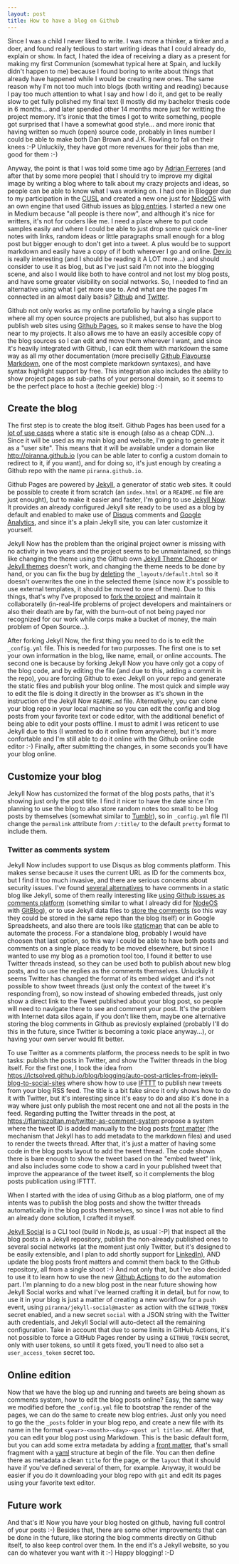 ```yaml
---
layout: post
title: How to have a blog on Github
---
```


Since I was a child I never liked to write. I was more a thinker, a tinker and a
doer, and found really tedious to start writing ideas that I could already do,
explain or show. In fact, I hated the idea of receiving a diary as a present for
making my first Communion (somewhat typical here at Spain, and luckily didn't
happen to me) because I found boring to write about things that already have
happened while I would be creating new ones. The same reason why I'm not too
much into blogs (both writing and reading) because I pay too much attention to
what I say and how I do it, and get to be really slow to get fully polished my
final text (I mostly did my bachelor thesis code in 6 months... and later
spended other 14 months more just for writting the project memory. It's ironic
that the times I got to write something, people got surprised that I have a
somewhat good style... and more ironic that having written so much (open)
source code, probably in lines number I could be able to make both Dan Brown
and J.K. Rowling to fall on their knees :-P Unluckily, they have got more
revenues for their jobs than me, good for them :-)

Anyway, the point is that I was told some time ago by
[Adrian Ferreres](https://twitter.com/ardiadrianadri) (and after that by some
more people) that I should try to improve my digital image by writing a blog
where to talk about my crazy projects and ideas, so people can be able to know
what I was working on. I had one in Blogger due to my participation in the
[CUSL](https://concursosoftwarelibre.org) and created a new one just for
[NodeOS](https://node-os.com/) with an own engine that used Github issues as
[blog entries](https://github.com/NodeOS/GitBlog). I started a new one in Medium
because "all people is there now", and although it's nice for writters, it's not
for coders like me. I need a place where to put code samples easily and where I
could be able to just drop some quick one-liner notes with links, random ideas
or little paragraphs small enough for a blog post but bigger enough to don't get
into a tweet. A plus would be to support markdown and easily have a copy of if
both wherever I go and online. [Dev.io](https://dev.to) is really interesting
(and I should be reading it A LOT more...) and should consider to use it as
blog, but as I've just said I'm not into the blogging scene, and also I would
like both to have control and not lost my blog posts, and have some greater
visibility on social networks. So, I needed to find an alternative using what
I get more use to. And what are the pages I'm connected in an almost daily
basis? [Github](https://github.com/piranna) and
[Twitter](https://twitter.com/el_piranna).

Github not only works as my online portafolio by having a single place where all
my open source projects are published, but also has support to publish web sites
using [Github Pages](https://pages.github.com/), so it makes sense to have the
blog near to my projects. It also allows me to have an easily accesible copy of
the blog sources so I can edit and move them wherever I want, and since it's
heavily integrated with Github, I can edit them with markdown the same way as
all my other documentation (more preciselly
[Github Flavourse Markdown](https://github.github.com/gfm/), one of the most
complete markdown syntaxes), and have syntax highlight support by free. This
integration also includes the ability to show project pages as sub-paths of your
personal domain, so it seems to be the perfect place to host a (techie geekie)
blog :-)

## Create the blog

The first step is to create the blog itself. Github Pages has been used for a
[lot of use cases](https://github.com/cristinafsanz/github-pages) where a static
site is enough (also as a cheap CDN...). Since it will be used as my main blog
and website, I'm going to generate it as a "user site". This means that it will
be available under a domain like http://piranna.github.io (you can be able later
to config a custom domain to redirect to it, if you want), and for doing so,
it's just enough by creating a Github repo with the name `piranna.github.io`.

Github Pages are powered by [Jekyll](https://jekyllrb.com/), a generator of
static web sites. It could be possible to create it from scratch (an
`index.html` or a `README.md` file are just enought), but to make it easier and
faster, I'm going to use [Jekyll Now](https://github.com/barryclark/jekyll-now).
It provides an already configured Jekyll site ready to be used as a blog by
default and enabled to make use of [Disqus](https://disqus.com/) comments and
[Google Analytics](https://analytics.google.com/), and since it's a plain Jekyll
site, you can later customize it yourself.

Jekyll Now has the problem than the original project owner is missing with no
activity in two years and the project seems to be unmaintained, so things like
changing the theme using the Github own
[Jekyll Theme Chooser](https://help.github.com/articles/adding-a-jekyll-theme-to-your-github-pages-site-with-the-jekyll-theme-chooser/)
or [Jekyll themes](https://help.github.com/articles/about-jekyll-themes-on-github/)
doesn't work, and changing the theme needs to be done by hand, or you can fix the
bug by [deleting](https://github.com/barryclark/jekyll-now/issues/745#issuecomment-364339715)
the `_layouts/default.html` so it doesn't overwrites the one in the selected
theme (since now it's possible to use external templates, it should be moved to
one of them). Due to this things, that's why I've proposed to
[fork the project](https://github.com/barryclark/jekyll-now/issues/1352) and
maintain it collaboratelly (in-real-life problems of project developers and
maintainers or also their death are by far, with the burn-out of not being
payed nor recognized for our work while corps make a bucket of money, the main
problem of Open Source...).

After forking Jekyll Now, the first thing you need to do is to edit the
`_config.yml` file. This is needed for two purposses. The first one is to set
your own information in the blog, like name, email, or online accounts. The
second one is because by forking Jekyll Now you have only got a copy of the blog
code, and by editing the file (and due to this, adding a commit in the repo),
you are forcing Github to exec Jekyll on your repo and generate the static files
and publish your blog online. The most quick and simple way to edit the file is
doing it directly in the browser as it's shown in the instruction of the Jekyll
Now `README.md` file. Alternatively, you can clone your blog repo in your local
machine so you can edit the config and blog posts from your favorite text or
code editor, with the additional benefict of being able to edit your posts
offline. I must to admit I was reticent to use Jekyll due to this (I wanted to
do it online from anywhere), but it's more confortable and I'm still able to do
it online with the Github online code editor :-) Finally, after submitting the
changes, in some seconds you'll have your blog online.

## Customize your blog

Jekyll Now has customized the format of the blog posts paths, that it's showing
just only the post title. I find it nicer to have the date since I'm planning to
use the blog to also store random notes too small to be blog posts by themselves
(somewhat similar to [Tumblr](https://www.tumblr.com)), so in `_config.yml` file
I'll change the `permalink` attribute from `/:title/` to the default `pretty`
format to include them.

### Twitter as comments system

Jekyll Now includes support to use Disqus as blog comments platform. This makes
sense because it uses the current URL as ID for the comments box, but I find it
too much invasive, and there are serious concerns about security issues. I've
found [several alternatives](https://darekkay.com/blog/static-site-comments/) to
have comments in a static blog like Jekyll, some of them really interesting like
[using Github issues as comments platform](http://donw.io/post/github-comments/)
(something similar to what I already did for [NodeOS](https://node-os.com) with
[GitBlog](https://github.com/NodeOS/GitBlog)), or to use Jekyll data files to
[store the comments](https://haacked.com/archive/2018/06/24/comments-for-jekyll-blogs/)
(so this way they could be stored in the same repo than the blog itself) or in
Google Spreadsheets, and also there are tools like
[staticman](https://staticman.net/) that can be able to automate the process.
For a standalone blog, probably I would have choosen that last option, so this
way I could be able to have both posts and comments on a single place ready to
be moved elsewhere, but since I wanted to use my blog as a promotion tool too, I
found it better to use Twitter threads instead, so they can be used both to
publish about new blog posts, and to use the replies as the comments themselves.
Unluckily it seems Twitter has changed the format of its embed widget and it's
not possible to show tweet threads (just only the context of the tweet it's
responding from), so now instead of showing embeded threads, just only show a
direct link to the Tweet published about your blog post, so people will need to
navigate there to see and comment your post. It's the problem with Internet data
silos again, if you don't like them, maybe one alternative storing the blog
comments in Github as previosly explained (probably I'll do this in the future,
since Twitter is becoming a toxic place anyway...), or having your own server
would fit better.

To use Twitter as a comments platform, the process needs to be split in two
tasks: publish the posts in Twitter, and show the Twitter threads in the blog
itself. For the first one, I took the idea from
https://ictsolved.github.io/blog/blogging/auto-post-articles-from-jekyll-blog-to-social-sites
where show how to use [IFTTT](https://ifttt.com/) to publish new tweets from
your blog RSS feed. The title is a bit fake since it only shows how to do it
with Twitter, but it's interesting since it's easy to do and also it's done in a
way where just only publish the most recent one and not all the posts in the
feed. Regarding putting the Twitter threads in the post, at
https://flamiszoltan.me/twitter-as-comment-system propose a system where the
tweet ID is added manually to the blog posts
[front matter](https://jekyllrb.com/docs/front-matter/) (the mechanism that
Jekyll has to add metadata to the markdown files) and used to render the tweets
thread. After that, it's just a matter of having some code in the blog posts
layout to add the tweet thread. The code shown there is bare enough to show the
tweet based on the "embed tweet" link, and also includes some code to show a
card in your published tweet that improve the appearance of the tweet itself, so
it complements the blog posts publication using IFTTT.

When I started with the idea of using Github as a blog platform, one of my
intents was to publish the blog posts and show the twitter threads automatically
in the blog posts themselves, so since I was not able to find an already done
solution, I crafted it myself.

[Jekyll Social](https://github.com/piranna/jekyll-social) is a CLI tool (build
in Node.js, as usual :-P) that inspect all the blog posts in a Jekyll
repository, publish the non-already published ones to several social networks
(at the moment just only Twitter, but it's designed to be easily extensible, and
I plan to add shortly support for [LinkedIn](https://www.linkedin.com/)), AND
update the blog posts front matters and commit them back to the Github
repository, all from a single shoot :-) And not only that, but I've also decided
to use it to learn how to use the new
[Github Actions](https://github.com/features/actions) to do the automation part.
I'm planning to do a new blog post in the near future showing how Jekyll Social
works and what I've learned crafting it in detail, but for now, to use it in
your blog is just a matter of creating a new workflow for a `push` event, using
`piranna/jekyll-social@master` as action with the `GITHUB_TOKEN` secret enabled,
and a new secret `social` with a JSON string with the Twitter auth credentials,
and Jekyll Social will auto-detect all the remaining configuration. Take in
account that due to some limits in GitHub Actions, it's not possible to force a
GitHub Pages render by using a `GITHUB_TOKEN` secret, only with user tokens, so
until it gets fixed, you'll need to also set a `user_access_token` secret too.

## Online edition

Now that we have the blog up and running and tweets are being shown as comments
system, how to edit the blog posts online? Easy, the same way we modified before
the `_config.yml` file to bootstrap the render of the pages, we can do the same
to create new blog entries. Just only you need to go the the `_posts` folder in
your blog repo, and create a new file with its name in the format
`<year>-<month>-<day>-<post url title>.md`. After that, you can edit your blog
post using Markdown. This is the basic default form, but you can add some extra
metadata by adding a [front matter](https://jekyllrb.com/docs/front-matter/),
that's small fragment with a [yaml](https://yaml.org/) structure at begin of the
file. You can then define there as metadata a clean `title` for the page, or the
`layout` that it should have if you've defined several of them, for example.
Anyway, it would be easier if you do it downloading your blog repo with `git`
and edit its pages using your favorite text editor.

## Future work

And that's it! Now you have your blog hosted on github, having full control of
your posts :-) Besides that, there are some other improvements that can be done
in the future, like storing the blog comments directly on Github itself, to also
keep control over them. In the end it's a Jekyll website, so you can do whatever
you want with it :-) Happy blogging! :-D